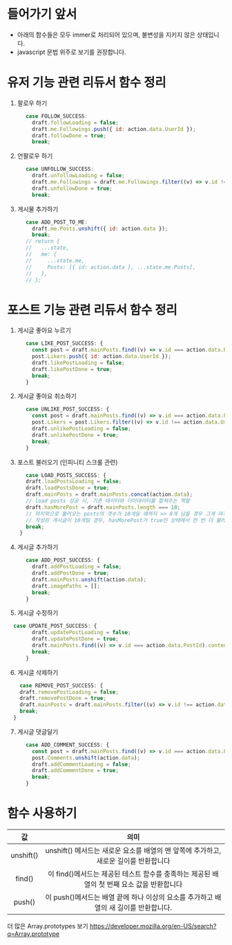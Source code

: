 # 들어가기 앞서

- 아래의 함수들은 모두 immer로 처리되어 있으며, 불변성을 지키지 않은 상태입니다.
- javascript 문법 위주로 보기를 권장합니다.

# 유저 기능 관련 리듀서 함수 정리

1. 팔로우 하기

```js
      case FOLLOW_SUCCESS:
        draft.followLoading = false;
        draft.me.Followings.push({ id: action.data.UserId });
        draft.followDone = true;
        break;
```

2. 언팔로우 하기

```js
      case UNFOLLOW_SUCCESS:
        draft.unfollowLoading = false;
        draft.me.Followings = draft.me.Followings.filter((v) => v.id !== action.data.UserId);
        draft.unfollowDone = true;
        break;
```

3. 게시물 추가하기

```js
      case ADD_POST_TO_ME:
        draft.me.Posts.unshift({ id: action.data });
        break;
      // return {
      //   ...state,
      //   me: {
      //     ...state.me,
      //     Posts: [{ id: action.data }, ...state.me.Posts],
      //   },
      // };
```

# 포스트 기능 관련 리듀서 함수 정리

1. 게시글 좋아요 누르기

```js
      case LIKE_POST_SUCCESS: {
        const post = draft.mainPosts.find((v) => v.id === action.data.PostId);
        post.Likers.push({ id: action.data.UserId });
        draft.likePostLoading = false;
        draft.likePostDone = true;
        break;
      }
```

2. 게시글 좋아요 취소하기

```js
      case UNLIKE_POST_SUCCESS: {
        const post = draft.mainPosts.find((v) => v.id === action.data.PostId);
        post.Likers = post.Likers.filter((v) => v.id !== action.data.UserId);
        draft.unlikePostLoading = false;
        draft.unlikePostDone = true;
        break;
      }
```

3. 포스트 불러오기 (인피니티 스크롤 관련)

```js
      case LOAD_POSTS_SUCCESS: {
      draft.loadPostsLoading = false;
      draft.loadPostsDone = true;
      draft.mainPosts = draft.mainPosts.concat(action.data);
      // load posts 성공 시, 기존 데이터와 더미데이터를 합쳐주는 역할
      draft.hasMorePost = draft.mainPosts.length === 10;
      // 마지막으로 불러오는 posts의 갯수가 10개일 때까지 >> 8개 남을 경우 그게 마지막 LOAD_POSTS_REQUEST가 된다.
      // 작성된 게시글이 10개일 경우, hasMorePost가 true인 상태에서 한 번 더 불러와야 hasMorePosts 가 false가 된다.
      break;
    }
```

4. 게시글 추가하기

```js
      case ADD_POST_SUCCESS: {
        draft.addPostLoading = false;
        draft.addPostDone = true;
        draft.mainPosts.unshift(action.data);
        draft.imagePaths = [];
        break;
      }
```

5. 게시글 수정하기

```js
  case UPDATE_POST_SUCCESS: {
        draft.updatePostLoading = false;
        draft.updatePostDone = true;
        draft.mainPosts.find((v) => v.id === action.data.PostId).content = action.data.content;
        break;
      }
```

6. 게시글 삭제하기

```js
    case REMOVE_POST_SUCCESS: {
    draft.removePostLoading = false;
    draft.removePostDone = true;
    draft.mainPosts = draft.mainPosts.filter((v) => v.id !== action.data.PostId);
    break;
  }
```

7. 게시글 댓글달기

```js
      case ADD_COMMENT_SUCCESS: {
        const post = draft.mainPosts.find((v) => v.id === action.data.PostId);
        post.Comments.unshift(action.data);
        draft.addCommentLoading = false;
        draft.addCommentDone = true;
        break;
      }
```

# 함수 사용하기

|    값     |                                            의미                                            |
| :-------: | :----------------------------------------------------------------------------------------: |
| unshift() |    unshift() 메서드는 새로운 요소를 배열의 맨 앞쪽에 추가하고, 새로운 길이를 반환합니다    |
|  find()   | 이 find()메서드는 제공된 테스트 함수를 충족하는 제공된 배열의 첫 번째 요소 값을 반환합니다 |
|  push()   |    이 push()메서드는 배열 끝에 하나 이상의 요소를 추가하고 배열의 새 길이를 반환합니다.    |

더 많은 Array.prototypes 보기
https://developer.mozilla.org/en-US/search?q=Array.prototype

